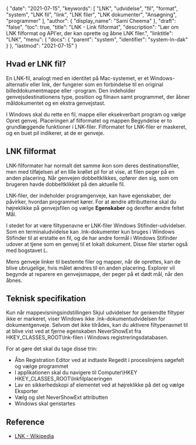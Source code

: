 {
  "date": "2021-07-15",
  "keywords": [
"LNK",
"udvidelse",
"fil",
"format",
"system",
"LNK fil",
"link",
"LNK filer",
"LNK dokumenter",
"Ansøgning",
"programmer"
],
  "author": {
    "display_name": "Sami Cheema"
},
  "draft": "false",
  "toc": true,
  "title": "LNK - Link filformat",
  "description": "Lær om LNK filformat og API'er, der kan oprette og åbne LNK filer.",
  "linktitle": "LNK",
  "menu": {
    "docs": {
      "parent": "system",
      "identifier": "system-ln-dak"
}
},
  "lastmod": "2021-07-15"
}

## Hvad er LNK fil? ##

En LNK-fil, analogt med en identitet på Mac-systemet, er et Windows-alternativ eller link, der fungerer som en forbindelse til en original billeddokumentmappe eller -program. Den indeholder genvejsdestinationens type, position og filnavn samt programmet, der åbner måldokumentet og en ekstra genvejstast.

I Windows skal du rette en fil, mappe eller eksekverbart program og vælge Opret genvej. Placeringen af filformatet og mappen Begyndelse er to grundlæggende funktioner i LNK-filer. Filformatet for LNK-filer er maskeret, og en buet pil indikerer, at de er genveje.

## LNK filformat ##

LNK-filformater har normalt det samme ikon som deres destinationsfiler, men med tilføjelsen af en lille krøllet pil for at vise, at filen peger på en anden placering. Når genvejen dobbeltklikkes, opfører den sig, som om brugeren havde dobbeltklikket på den aktuelle fil.

LNK-filer, der indeholder programgenveje, kan have egenskaber, der påvirker, hvordan programmet kører. For at ændre attributterne skal du højreklikke på genvejsfilen og vælge **Egenskaber** og derefter ændre feltet Mål.

I stedet for at være filtypenavne er LNK-filer Windows Stifinder-udvidelser. Som en terminaludvidelse kan .lnk-dokumenter kun bruges i Windows Stifinder til at erstatte en fil, og de har andre formål i Windows Stifinder udover at tjene som en genvej til et lokalt dokument. Disse filer starter også med bogstavet L.

Mens genveje linker til bestemte filer og mapper, når de oprettes, kan de blive ubrugelige, hvis målet ændres til en anden placering. Explorer vil begynde at reparere en genvejsmappe, der peger på et dødt mål, når den åbnes.


## Teknisk specifikation ##

Kun når mappevisningsindstillingen Skjul udvidelser for genkendte filtyper ikke er markeret, viser Windows ikke .lnk-dokumentudvidelsen for dokumentgenveje. Selvom det ikke tilrådes, kan du aktivere filtypenavnet til at blive vist ved at fjerne egenskaben NeverShowExt fra HKEY_CLASSES_ROOT\lnk-filen i Windows registreringsdatabasen.

For at gøre det skal du tage disse trin:

* Åbn Registration Editor ved at indtaste Regedit i proceslinjens søgefelt og vælge programmet
* I applikationen skal du navigere til Computer\HKEY HKEY_CLASSES_ROOT\lnkfilplaceringen
* Lav en sikkerhedskopi af elementet ved at højreklikke på det og vælge Eksporter
* Vælg og slet NeverShowExt attributten
* Windows skal genstartes


## Reference ##

* [LNK - Wikipedia](https://en.m.wikipedia.org/wiki/Shortcut_(computing))
